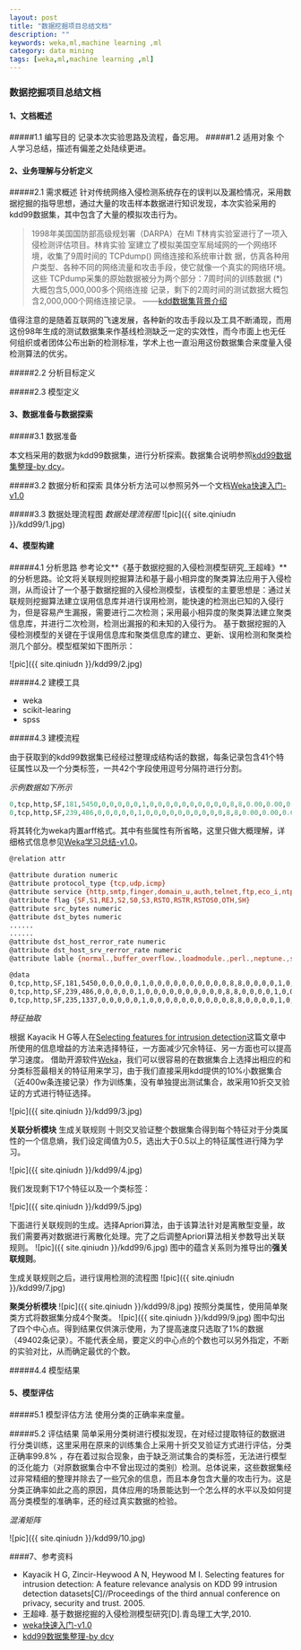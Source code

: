 ```yaml
---
layout: post
title: "数据挖掘项目总结文档"
description: ""
keywords: weka,ml,machine learning ,ml
category: data mining
tags: [weka,ml,machine learning ,ml]
---
```



### 数据挖掘项目总结文档

#### 1、文档概述

#####1.1 编写目的
记录本次实验思路及流程，备忘用。
#####1.2 适用对象
个人学习总结，描述有偏差之处陆续更进。

<!-- more -->



#### 2、业务理解与分析定义

#####2.1 需求概述
针对传统网络入侵检测系统存在的误判以及漏检情况，采用数据挖掘的指导思想，通过大量的攻击样本数据进行知识发现，本次实验采用的kdd99数据集，其中包含了大量的模拟攻击行为。
>1998年美国国防部高级规划署（DARPA）在MI T林肯实验室进行了一项入侵检测评估项目。林肯实验
室建立了模拟美国空军局域网的一个网络环境，收集了9周时间的 TCPdump() 网络连接和系统审计数
据，仿真各种用户类型、各种不同的网络流量和攻击手段，使它就像一个真实的网络环境。这些
TCPdump采集的原始数据被分为两个部分：7周时间的训练数据 (*) 大概包含5,000,000多个网络连接
记录，剩下的2周时间的测试数据大概包含2,000,000个网络连接记录。  ——[kdd数据集背景介绍]()

值得注意的是随着互联网的飞速发展，各种新的攻击手段以及工具不断涌现，而用这份98年生成的测试数据集来作基线检测缺乏一定的实效性，而今市面上也无任何组织或者团体公布出新的检测标准，学术上也一直沿用这份数据集合来度量入侵检测算法的优劣。

#####2.2 分析目标定义


#####2.3 模型定义

#### 3、数据准备与数据探索

#####3.1 数据准备

本文档采用的数据为kdd99数据集，进行分析探索。数据集合说明参照[kdd99数据集整理-by dcy](#)。

#####3.2 数据分析和探索
具体分析方法可以参照另外一个文档[Weka快速入门-v1.0](#)

#####3.3 数据处理流程图
*数据处理流程图*
                                   ![pic]({{ site.qiniudn }}/kdd99/1.jpg)




#### 4、模型构建

#####4.1 分析思路
参考论文**《基于数据挖掘的入侵检测模型研究_王超峰》**的分析思路。论文将关联规则挖掘算法和基于最小相异度的聚类算法应用于入侵检测，从而设计了一个基于数据挖掘的入侵检测模型，该模型的主要思想是：通过关联规则挖掘算法建立误用信息库并进行误用检测，能快速的检测出已知的入侵行为，但是容易产生漏报，需要进行二次检测；采用最小相异度的聚类算法建立聚类信息库，并进行二次检测，检测出漏报的和未知的入侵行为。 基于数据挖掘的入侵检测模型的关键在于误用信息库和聚类信息库的建立、更新、误用检测和聚类检测几个部分。模型框架如下图所示：

![pic]({{ site.qiniudn }}/kdd99/2.jpg)

#####4.2 建模工具
- weka
- scikit-learing
- spss

#####4.3 建模流程

由于获取到的kdd99数据集已经经过整理成结构话的数据，每条记录包含41个特征属性以及一个分类标签，一共42个字段使用逗号分隔符进行分割。

*示例数据如下所示*

```python
0,tcp,http,SF,181,5450,0,0,0,0,0,1,0,0,0,0,0,0,0,0,0,0,8,8,0.00,0.00,0.00,0.00,1.00,0.00,0.00,9,9,1.00,0.00,0.11,0.00,0.00,0.00,0.00,0.00,normal.
0,tcp,http,SF,239,486,0,0,0,0,0,1,0,0,0,0,0,0,0,0,0,0,8,8,0.00,0.00,0.00,0.00,1.00,0.00,0.00,19,19,1.00,0.00,0.05,0.00,0.00,0.00,0.00,0.00,normal.
```

将其转化为weka内置arff格式。其中有些属性有所省略，这里只做大概理解，详细格式信息参见[Weka学习总结-v1.0](#)。

```bash
@relation attr

@attribute duration numeric
@attribute protocol_type {tcp,udp,icmp}
@attribute service {http,smtp,finger,domain_u,auth,telnet,ftp,eco_i,ntp_u,ecr_i,other,private,pop_3,ftp_data,rje,time,mtp,link,remote_job,gopher,ssh,name,whois,domain,login,imap4,daytime,ctf,nntp,shell,IRC,nnsp,http_443,exec,printer,efs,courier,uucp,klogin,kshell,echo,discard,systat,supdup,iso_tsap,hostnames,csnet_ns,pop_2,sunrpc,uucp_path,netbios_ns,netbios_ssn,netbios_dgm,sql_net,vmnet,bgp,Z39_50,ldap,netstat,urh_i,X11,urp_i,pm_dump,tftp_u,tim_i,red_i}
@attribute flag {SF,S1,REJ,S2,S0,S3,RSTO,RSTR,RSTOS0,OTH,SH}
@attribute src_bytes numeric
@attribute dst_bytes numeric
......
......
@attribute dst_host_rerror_rate numeric
@attribute dst_host_srv_rerror_rate numeric
@attribute lable {normal.,buffer_overflow.,loadmodule.,perl.,neptune.,smurf.,guess_passwd.,pod.,teardrop.,portsweep.,ipsweep.,land.,ftp_write.,back.,imap.,satan.,phf.,nmap.,multihop.,warezmaster.,warezclient.,spy.,rootkit.}

@data
0,tcp,http,SF,181,5450,0,0,0,0,0,1,0,0,0,0,0,0,0,0,0,0,8,8,0,0,0,0,1,0,0,9,9,1,0,0.11,0,0,0,0,0,normal.
0,tcp,http,SF,239,486,0,0,0,0,0,1,0,0,0,0,0,0,0,0,0,0,8,8,0,0,0,0,1,0,0,19,19,1,0,0.05,0,0,0,0,0,normal.
0,tcp,http,SF,235,1337,0,0,0,0,0,1,0,0,0,0,0,0,0,0,0,0,8,8,0,0,0,0,1,0,0,29,29,1,0,0.03,0,0,0,0,0,normal.
```


*特征抽取*

根据 Kayacik H G等人在[Selecting features for intrusion detection](http://www.researchgate.net/publication/220919984_Selecting_Features_for_Intrusion_Detection_A_Feature_Relevance_Analysis_on_KDD_99/file/3deec529d20b943102.pdf)这篇文章中所使用的信息增益的方法来选择特征，一方面减少冗余特征、另一方面也可以提高学习速度。
借助开源软件[Weka](http://www.cs.waikato.ac.nz/ml/weka/)，我们可以很容易的在数据集合上选择出相应的和分类标签最相关的特征用来学习，由于我们直接采用kdd提供的10%小数据集合（近400w条连接记录）作为训练集，没有单独提出测试集合，故采用10折交叉验证的方式进行特征选择。

![pic]({{ site.qiniudn }}/kdd99/3.jpg)

**关联分析模块**
生成关联规则
十则交叉验证整个数据集合得到每个特征对于分类属性的一个信息熵，我们设定阈值为0.5，选出大于0.5以上的特征属性进行降为学习。

![pic]({{ site.qiniudn }}/kdd99/4.jpg)


我们发现剩下17个特征以及一个类标签：

![pic]({{ site.qiniudn }}/kdd99/5.jpg)

下面进行关联规则的生成。选择Apriori算法，由于该算法针对是离散型变量，故我们需要再对数据进行离散化处理。完了之后调整Apriori算法相关参数导出关联规则。
![pic]({{ site.qiniudn }}/kdd99/6.jpg)
图中的蕴含关系则为推导出的**强关联规则**。


生成关联规则之后，进行误用检测的流程图 
![pic]({{ site.qiniudn }}/kdd99/7.jpg)
                                   
**聚类分析模块**
                ![pic]({{ site.qiniudn }}/kdd99/8.jpg)
按照分类属性，使用简单聚类方式将数据集分成4个聚类。
![pic]({{ site.qiniudn }}/kdd99/9.jpg)
图中勾出了四个中心点。得到结果仅供演示使用，为了提高速度只选取了1%的数据（49402条记录）。不能代表全局，要定义的中心点的个数也可以另外指定，不断的实验对比，从而确定最优的个数。

#####4.4 模型结果



#### 5、模型评估

#####5.1 模型评估方法
使用分类的正确率来度量。

#####5.2 评估结果
简单采用分类树进行模拟发现，在对经过提取特征的数据进行分类训练，这里采用在原来的训练集合上采用十折交叉验证方式进行评估，分类正确率99.8% ，存在着过拟合现象，由于缺乏测试集合的类标签，无法进行模型的泛化能力（对原数据集合中不曾出现过的类别）检测。总体说来，这些数据集经过非常精细的整理并除去了一些冗余的信息，而且本身包含大量的攻击行为。这是分类正确率如此之高的原因，具体应用的场景能达到一个怎么样的水平以及如何提高分类模型的准确率，还的经过真实数据的检验。


*混淆矩阵*

![pic]({{ site.qiniudn }}/kdd99/10.jpg)


####7、参考资料
- Kayacik H G, Zincir-Heywood A N, Heywood M I. Selecting features for intrusion detection: A feature relevance analysis on KDD 99 intrusion detection datasets[C]//Proceedings of the third annual conference on privacy, security and trust. 2005.
- 王超峰. 基于数据挖掘的入侵检测模型研究[D].青岛理工大学,2010.
- [weka快速入门-v1.0]()
- [kdd99数据集整理-by dcy]()

